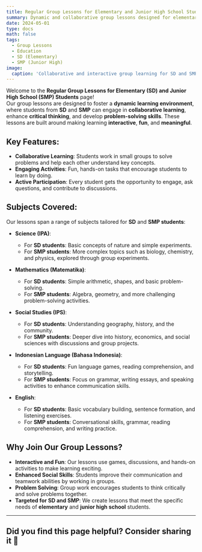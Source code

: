 ```yaml
---
title: Regular Group Lessons for Elementary and Junior High School Students
summary: Dynamic and collaborative group lessons designed for elementary and junior high school students, fostering active participation and hands-on learning.
date: 2024-05-01
type: docs
math: false
tags:
  - Group Lessons
  - Education
  - SD (Elementary)
  - SMP (Junior High)
image:
  caption: 'Collaborative and interactive group learning for SD and SMP students'
---
```


Welcome to the **Regular Group Lessons for Elementary (SD) and Junior High School (SMP) Students** page!  
Our group lessons are designed to foster a **dynamic learning environment**, where students from **SD** and **SMP** can engage in **collaborative learning**, enhance **critical thinking**, and develop **problem-solving skills**. These lessons are built around making learning **interactive**, **fun**, and **meaningful**.

## Key Features:
- **Collaborative Learning**: Students work in small groups to solve problems and help each other understand key concepts.
- **Engaging Activities**: Fun, hands-on tasks that encourage students to learn by doing.
- **Active Participation**: Every student gets the opportunity to engage, ask questions, and contribute to discussions.

## Subjects Covered:
Our lessons span a range of subjects tailored for **SD** and **SMP students**:

- **Science (IPA)**:  
    - For **SD students**: Basic concepts of nature and simple experiments.  
    - For **SMP students**: More complex topics such as biology, chemistry, and physics, explored through group experiments.  

- **Mathematics (Matematika)**:  
    - For **SD students**: Simple arithmetic, shapes, and basic problem-solving.  
    - For **SMP students**: Algebra, geometry, and more challenging problem-solving activities.

- **Social Studies (IPS)**:  
    - For **SD students**: Understanding geography, history, and the community.  
    - For **SMP students**: Deeper dive into history, economics, and social sciences with discussions and group projects.

- **Indonesian Language (Bahasa Indonesia)**:  
    - For **SD students**: Fun language games, reading comprehension, and storytelling.  
    - For **SMP students**: Focus on grammar, writing essays, and speaking activities to enhance communication skills.

- **English**:  
    - For **SD students**: Basic vocabulary building, sentence formation, and listening exercises.  
    - For **SMP students**: Conversational skills, grammar, reading comprehension, and writing practice.

## Why Join Our Group Lessons?
- **Interactive and Fun**: Our lessons use games, discussions, and hands-on activities to make learning exciting.
- **Enhanced Social Skills**: Students improve their communication and teamwork abilities by working in groups.
- **Problem Solving**: Group work encourages students to think critically and solve problems together.
- **Targeted for SD and SMP**: We create lessons that meet the specific needs of **elementary** and **junior high school** students.

---

## Did you find this page helpful? Consider sharing it 🙌

